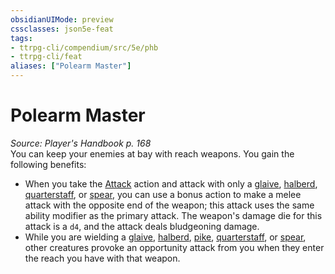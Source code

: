 ```yaml
---
obsidianUIMode: preview
cssclasses: json5e-feat
tags:
- ttrpg-cli/compendium/src/5e/phb
- ttrpg-cli/feat
aliases: ["Polearm Master"]
---
```

# Polearm Master
*Source: Player's Handbook p. 168*  
You can keep your enemies at bay with reach weapons. You gain the following benefits:

- When you take the [Attack](/CLI/actions.md#Attack) action and attack with only a [glaive](/CLI/items/glaive.md), [halberd](/CLI/items/halberd.md), [quarterstaff](/CLI/items/quarterstaff.md), or [spear](/CLI/items/spear.md), you can use a bonus action to make a melee attack with the opposite end of the weapon; this attack uses the same ability modifier as the primary attack. The weapon's damage die for this attack is a `d4`, and the attack deals bludgeoning damage.  
- While you are wielding a [glaive](/CLI/items/glaive.md), [halberd](/CLI/items/halberd.md), [pike](/CLI/items/pike.md), [quarterstaff](/CLI/items/quarterstaff.md), or [spear](/CLI/items/spear.md), other creatures provoke an opportunity attack from you when they enter the reach you have with that weapon.